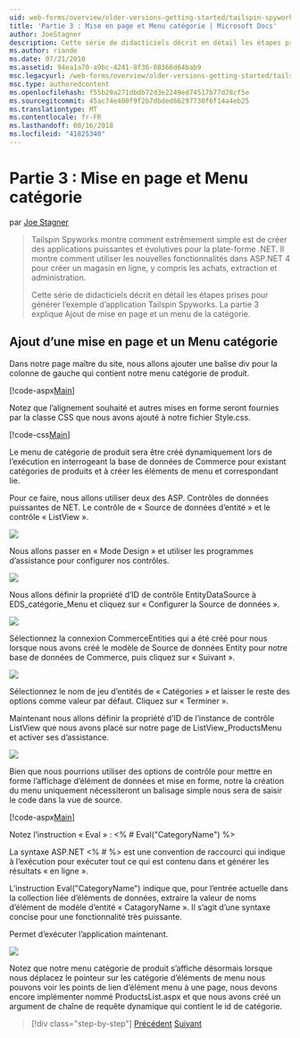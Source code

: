 ```yaml
---
uid: web-forms/overview/older-versions-getting-started/tailspin-spyworks/tailspin-spyworks-part-3
title: 'Partie 3 : Mise en page et Menu catégorie | Microsoft Docs'
author: JoeStagner
description: Cette série de didacticiels décrit en détail les étapes prises pour générer l’exemple d’application Tailspin Spyworks. La partie 3 explique Ajout de mise en page et un menu de la catégorie.
ms.author: riande
ms.date: 07/21/2010
ms.assetid: 94ea1a70-a9bc-4241-8f36-08366d64bab9
msc.legacyurl: /web-forms/overview/older-versions-getting-started/tailspin-spyworks/tailspin-spyworks-part-3
msc.type: authoredcontent
ms.openlocfilehash: f55b29a271dbdb72d3e2249ed74517b77d78cf5e
ms.sourcegitcommit: 45ac74e400f9f2b7dbded66297730f6f14a4eb25
ms.translationtype: MT
ms.contentlocale: fr-FR
ms.lasthandoff: 08/16/2018
ms.locfileid: "41825340"
---
```

<a name="part-3-layout-and-category-menu"></a>Partie 3 : Mise en page et Menu catégorie
====================
par [Joe Stagner](https://github.com/JoeStagner)

> Tailspin Spyworks montre comment extrêmement simple est de créer des applications puissantes et évolutives pour la plate-forme .NET. Il montre comment utiliser les nouvelles fonctionnalités dans ASP.NET 4 pour créer un magasin en ligne, y compris les achats, extraction et administration.
> 
> Cette série de didacticiels décrit en détail les étapes prises pour générer l’exemple d’application Tailspin Spyworks. La partie 3 explique Ajout de mise en page et un menu de la catégorie.


## <a id="_Toc260221669"></a>  Ajout d’une mise en page et un Menu catégorie

Dans notre page maître du site, nous allons ajouter une balise div pour la colonne de gauche qui contient notre menu catégorie de produit.

[!code-aspx[Main](tailspin-spyworks-part-3/samples/sample1.aspx)]

Notez que l’alignement souhaité et autres mises en forme seront fournies par la classe CSS que nous avons ajouté à notre fichier Style.css.

[!code-css[Main](tailspin-spyworks-part-3/samples/sample2.css)]

Le menu de catégorie de produit sera être créé dynamiquement lors de l’exécution en interrogeant la base de données de Commerce pour existant catégories de produits et à créer les éléments de menu et correspondant lie.

Pour ce faire, nous allons utiliser deux des ASP. Contrôles de données puissantes de NET. Le contrôle de « Source de données d’entité » et le contrôle « ListView ».

![](tailspin-spyworks-part-3/_static/image1.jpg)

Nous allons passer en « Mode Design » et utiliser les programmes d’assistance pour configurer nos contrôles.

![](tailspin-spyworks-part-3/_static/image2.jpg)

Nous allons définir la propriété d’ID de contrôle EntityDataSource à EDS\_catégorie\_Menu et cliquez sur « Configurer la Source de données ».

![](tailspin-spyworks-part-3/_static/image3.jpg)

Sélectionnez la connexion CommerceEntities qui a été créé pour nous lorsque nous avons créé le modèle de Source de données Entity pour notre base de données de Commerce, puis cliquez sur « Suivant ».

![](tailspin-spyworks-part-3/_static/image4.jpg)

Sélectionnez le nom de jeu d’entités de « Catégories » et laisser le reste des options comme valeur par défaut. Cliquez sur « Terminer ».

Maintenant nous allons définir la propriété d’ID de l’instance de contrôle ListView que nous avons placé sur notre page de ListView\_ProductsMenu et activer ses d’assistance.

![](tailspin-spyworks-part-3/_static/image5.jpg)

Bien que nous pourrions utiliser des options de contrôle pour mettre en forme l’affichage d’élément de données et mise en forme, notre la création du menu uniquement nécessiteront un balisage simple nous sera de saisir le code dans la vue de source.

[!code-aspx[Main](tailspin-spyworks-part-3/samples/sample3.aspx)]

Notez l’instruction « Eval » : &lt;% # Eval("CategoryName") %&gt;

La syntaxe ASP.NET &lt;% # %&gt; est une convention de raccourci qui indique à l’exécution pour exécuter tout ce qui est contenu dans et générer les résultats « en ligne ».

L’instruction Eval("CategoryName") indique que, pour l’entrée actuelle dans la collection liée d’éléments de données, extraire la valeur de noms d’élément de modèle d’entité « CatagoryName ». Il s’agit d’une syntaxe concise pour une fonctionnalité très puissante.

Permet d’exécuter l’application maintenant.

![](tailspin-spyworks-part-3/_static/image6.jpg)

Notez que notre menu catégorie de produit s’affiche désormais lorsque nous déplacez le pointeur sur les catégorie d’éléments de menu nous pouvons voir les points de lien d’élément menu à une page, nous devons encore implémenter nommé ProductsList.aspx et que nous avons créé un argument de chaîne de requête dynamique qui contient le  id de catégorie.

> [!div class="step-by-step"]
> [Précédent](tailspin-spyworks-part-2.md)
> [Suivant](tailspin-spyworks-part-4.md)
